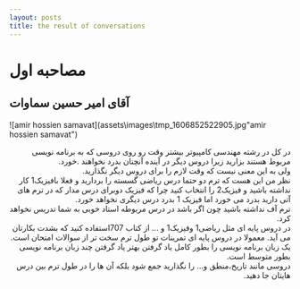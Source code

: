 ```yaml
---
layout: posts
title: the result of conversations
--- 
```


# مصاحبه اول
## آقای امیر حسین سماوات
![amir hossien samavat](assets\images\tmp_1606852522905.jpg"amir hossien samavat")
<div dir="rtl">
    در کل در رشته مهندسی کامپیوتر بیشتر وقت رو روی دروسی که به برنامه نویسی  مربوط هستند بزارید زیرا دروس دیگر در آینده آنچنان بدرد نخواهند .خورد.
    <br>ولی به این معنی نیست که وقت لازم را برای دروس دیگر نگذارید.
    <br>نظر من این هست که ترم دو حتما درس ریاضی گسسته را بردارید و فعلا بافیزیک1 کار نداشته باشید و فیزیک2  را انتخاب کنید چرا که فیزیک دوبرای درس مدار که در ترم های آتی دارید بدرد می خورد اما فیزیک 1 بدرد درس دیگری نخواهد خورد.
    <br>ترم آف نداشته باشید چون اگر باشد در درس مربوطه استاد خوبی به شما تدریس نخواهد کرد.
    <br>در دروس پایه ای مثل ریاضی1 وفیزیک1 و ... از کتاب 707استفاده کنید که بشدت بکارتان می آید. معمولا در دروس پایه ای تمرینات تو طول ترم سخت  تر از سوالات امتحان است.
    <br>یک زبان برنامه نویسی را بطور کامل یاد گرفتن بهتر یاد گرفتن چند زبان برنامه نویسی بطور متوسط است.
    <br>دروسی مانند تاریخ،منطق و... را نگذارید جمع شود بلکه آن ها را در طول ترم بین درس هایتان جا دهید.
</div>

